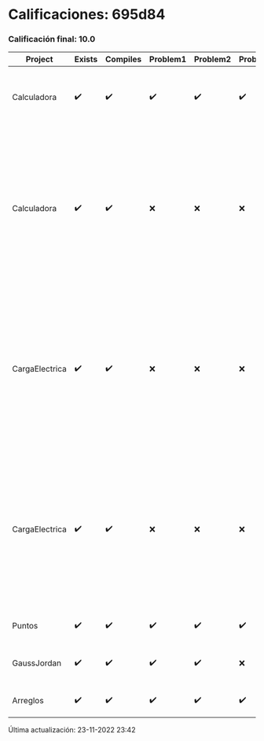 # Calificaciones: 695d84

### Calificación final: 10.0

|Project|Exists|Compiles|Problem1|Problem2|Problem3|Extra|CommitHash|CommitDate|CheckDate|Comments|DueDate|Grade|
|-|-|-|-|-|-|-|-|-|-|-|-|-|
|Calculadora|✔️|✔️|✔️|✔️|✔️|❌|59576d555afb8aa43f4f515da2b02d5c7c430979|28-09-2022 21:01:59|28-09-2022 21:02:32|No sale con código diferente de cero con división entre cero|28-09-2022 21:00:00|10.0|
|Calculadora|✔️|✔️|❌|❌|❌|❌|80d88a6cea415f58e7c4263169dea62bbd4e8bbc|28-09-2022 19:33:36|28-09-2022 20:01:29|Revisa la operación suma-No implementaste operaciones con números flotantes-Revisa la operación división-No sale con código diferente de cero con división entre cero|28-09-2022 21:00:00|6.0|
|CargaElectrica|✔️|✔️|❌|❌|❌|❌|e4e07e61a2af297ff42bd0708d271fd836c8893a|23-11-2022 22:40:16|23-11-2022 23:40:59|No calcula correctamente la carga de la molécula-No calcula correctamente la carga de la molécula-No calcula correctamente la carga de la molécula-No calcula correctamente la carga de la molécula|23-11-2022 21:00:00|6.0|
|CargaElectrica|✔️|✔️|❌|❌|❌|❌|bded3700954b2994a506c4075a29332528159eac|23-11-2022 19:44:58|23-11-2022 20:17:07|No calcula correctamente la carga de la molécula-No calcula correctamente la carga de la molécula-No calcula correctamente la carga de la molécula-No calcula correctamente la carga de la molécula|23-11-2022 21:00:00|6.0|
|Puntos|✔️|✔️|✔️|✔️|✔️|✔️|2538de38a699541ebc51ad15b5ee4e31d747d538|13-11-2022 17:36:34|14-11-2022 10:25:33|¡Excelente trabajo!|13-11-2022 21:00:00|10.0|
|GaussJordan|✔️|✔️|✔️|✔️|❌|✔️|1b989f085ac9653542d4b6a178a90ca8b5b34fe4|12-10-2022 19:23:41|12-10-2022 20:17:07|No avisa al usuario que el sistema no tiene solución|12-10-2022 21:00:00|10.0|
|Arreglos|✔️|✔️|✔️|✔️|✔️|✔️|c728265c94c6ce85ed6dccca10832ff7b849b461|05-10-2022 19:04:43|05-10-2022 19:56:18|¡Excelente trabajo!|05-10-2022 21:00:00|10.0|

Última actualización: 23-11-2022 23:42